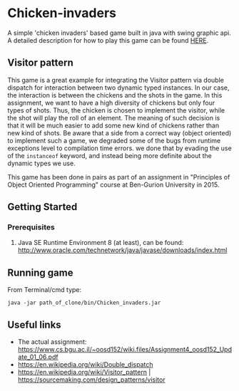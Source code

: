 # Chicken-invaders

A simple 'chicken invaders' based game built in java with swing graphic api. 
A detailed description for how to play this game can be found [HERE](https://www.cs.bgu.ac.il/~oosd152/wiki.files/Assignment4_oosd152_Update_01_06.pdf).

## Visitor pattern

This game is a great example for integrating the Visitor pattern via double dispatch for interaction between two dynamic typed instances.
In our case, the interaction is between the chickens and the shots in the game.
In this assignment, we want to have a high diversity of chickens but only four types of shots.
Thus, the chicken is chosen to implement the visitor, while the shot will play the roll of an element.
The meaning of such decision is that it will be much easier to add some new kind of chickens rather than new kind of shots.
Be aware that a side from a correct way (object oriented) to implement such a game, we degraded some of the bugs from runtime exceptions level to compilation time errors. we done that by evading the use of the `instanceof` keyword, and instead being more definite about the dynamic types we use.

This game has been done in pairs as part of an assignment in "Principles of Object Oriented Programming" course at Ben-Gurion University in 2015.

## Getting Started
### Prerequisites

1. Java SE Runtime Environment 8 (at least), 
can be found: http://www.oracle.com/technetwork/java/javase/downloads/index.html

## Running game

From Terminal/cmd type:
```
java -jar path_of_clone/bin/Chicken_invaders.jar
```

## Useful links

* The actual assignment: https://www.cs.bgu.ac.il/~oosd152/wiki.files/Assignment4_oosd152_Update_01_06.pdf
* https://en.wikipedia.org/wiki/Double_dispatch
* https://en.wikipedia.org/wiki/Visitor_pattern | https://sourcemaking.com/design_patterns/visitor
